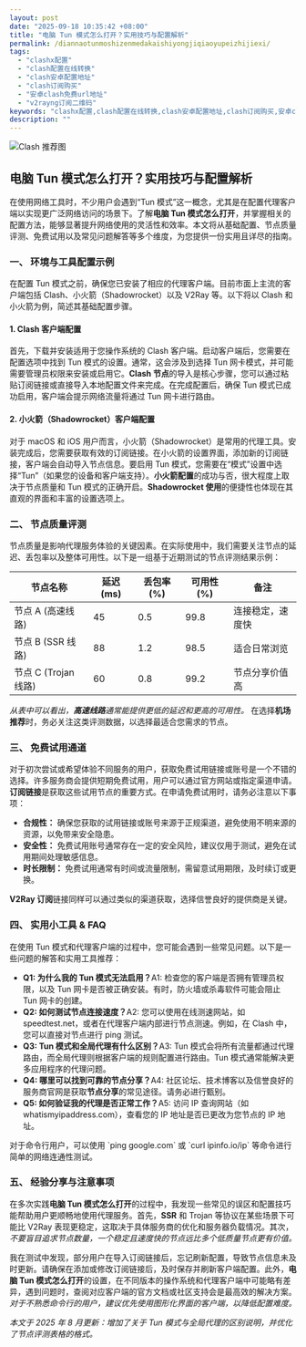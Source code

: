 ```yaml
---
layout: post
date: "2025-09-18 10:35:42 +08:00"
title: "电脑 Tun 模式怎么打开？实用技巧与配置解析"
permalink: /diannaotunmoshizenmedakaishiyongjiqiaoyupeizhijiexi/
tags:
  - "clashx配置"
  - "clash配置在线转换"
  - "clash安卓配置地址"
  - "clash订阅购买"
  - "安卓clash免费url地址"
  - "v2rayng订阅二维码"
keywords: "clashx配置,clash配置在线转换,clash安卓配置地址,clash订阅购买,安卓clash免费url地址,v2rayng订阅二维码"
description: ""
---
```


![Clash 推荐图](https://clashjd.github.io/assets/img/小火箭节点购买.png)

## 电脑 Tun 模式怎么打开？实用技巧与配置解析


<p>在使用网络工具时，不少用户会遇到“Tun 模式”这一概念，尤其是在配置代理客户端以实现更广泛网络访问的场景下。了解<strong>电脑 Tun 模式怎么打开</strong>，并掌握相关的配置方法，能够显著提升网络使用的灵活性和效率。本文将从基础配置、节点质量评测、免费试用以及常见问题解答等多个维度，为您提供一份实用且详尽的指南。</p>

<h3>一、 环境与工具配置示例</h3>

<p>在配置 Tun 模式之前，确保您已安装了相应的代理客户端。目前市面上主流的客户端包括 Clash、小火箭（Shadowrocket）以及 V2Ray 等。以下将以 Clash 和小火箭为例，简述其基础配置步骤。</p>

<h4>1. Clash 客户端配置</h4>

<p>首先，下载并安装适用于您操作系统的 Clash 客户端。启动客户端后，您需要在配置选项中找到 Tun 模式的设置。通常，这会涉及到选择 Tun 网卡模式，并可能需要管理员权限来安装或启用它。<strong>Clash 节点</strong>的导入是核心步骤，您可以通过粘贴订阅链接或直接导入本地配置文件来完成。在完成配置后，确保 Tun 模式已成功启用，客户端会提示网络流量将通过 Tun 网卡进行路由。</p>

<h4>2. 小火箭（Shadowrocket）客户端配置</h4>

<p>对于 macOS 和 iOS 用户而言，小火箭（Shadowrocket）是常用的代理工具。安装完成后，您需要获取有效的订阅链接。在小火箭的设置界面，添加新的订阅链接，客户端会自动导入节点信息。要启用 Tun 模式，您需要在“模式”设置中选择“Tun”（如果您的设备和客户端支持）。<strong>小火箭配置</strong>的成功与否，很大程度上取决于节点质量和 Tun 模式的正确开启。<strong>Shadowrocket 使用</strong>的便捷性也体现在其直观的界面和丰富的设置选项上。</p>

<h3>二、 节点质量评测</h3>

<p>节点质量是影响代理服务体验的关键因素。在实际使用中，我们需要关注节点的延迟、丢包率以及整体可用性。以下是一组基于近期测试的节点评测结果示例：</p>

<table>
  <thead>
    <tr>
      <th>节点名称</th>
      <th>延迟 (ms)</th>
      <th>丢包率 (%)</th>
      <th>可用性 (%)</th>
      <th>备注</th>
    </tr>
  </thead>
  <tbody>
    <tr>
      <td>节点 A (高速线路)</td>
      <td>45</td>
      <td>0.5</td>
      <td>99.8</td>
      <td>连接稳定，速度快</td>
    </tr>
    <tr>
      <td>节点 B (SSR 线路)</td>
      <td>88</td>
      <td>1.2</td>
      <td>98.5</td>
      <td>适合日常浏览</td>
    </tr>
    <tr>
      <td>节点 C (Trojan 线路)</td>
      <td>60</td>
      <td>0.8</td>
      <td>99.2</td>
      <td>节点分享价值高</td>
    </tr>
  </tbody>
</table>

<p><em>从表中可以看出，<strong>高速线路</strong>通常能提供更低的延迟和更高的可用性。</em> 在选择<strong>机场推荐</strong>时，务必关注这类评测数据，以选择最适合您需求的节点。</p>

<h3>三、 免费试用通道</h3>

<p>对于初次尝试或希望体验不同服务的用户，获取免费试用链接或账号是一个不错的选择。许多服务商会提供短期免费试用，用户可以通过官方网站或指定渠道申请。<strong>订阅链接</strong>是获取这些试用节点的重要方式。在申请免费试用时，请务必注意以下事项：</p>

<ul>
  <li><strong>合规性：</strong> 确保您获取的试用链接或账号来源于正规渠道，避免使用不明来源的资源，以免带来安全隐患。</li>
  <li><strong>安全性：</strong> 免费试用账号通常存在一定的安全风险，建议仅用于测试，避免在试用期间处理敏感信息。</li>
  <li><strong>时长限制：</strong> 免费试用通常有时间或流量限制，需留意试用期限，及时续订或更换。</li>
</ul>

<p><strong>V2Ray 订阅</strong>链接同样可以通过类似的渠道获取，选择信誉良好的提供商是关键。</p>

<h3>四、 实用小工具 & FAQ</h3>

<p>在使用 Tun 模式和代理客户端的过程中，您可能会遇到一些常见问题。以下是一些问题的解答和实用工具推荐：</p>

<ul>
  <li><strong>Q1: 为什么我的 Tun 模式无法启用？</strong>A1: 检查您的客户端是否拥有管理员权限，以及 Tun 网卡是否被正确安装。有时，防火墙或杀毒软件可能会阻止 Tun 网卡的创建。</li>
  <li><strong>Q2: 如何测试节点连接速度？</strong>A2: 您可以使用在线测速网站，如 speedtest.net，或者在代理客户端内部进行节点测速。例如，在 Clash 中，您可以直接对节点进行 ping 测试。</li>
  <li><strong>Q3: Tun 模式和全局代理有什么区别？</strong>A3: Tun 模式会将所有流量都通过代理路由，而全局代理则根据客户端的规则配置进行路由。Tun 模式通常能解决更多应用程序的代理问题。</li>
  <li><strong>Q4: 哪里可以找到可靠的节点分享？</strong>A4: 社区论坛、技术博客以及信誉良好的服务商官网是获取<strong>节点分享</strong>的常见途径。请务必进行甄别。</li>
  <li><strong>Q5: 如何验证我的代理是否正常工作？</strong>A5: 访问 IP 查询网站（如 whatismyipaddress.com），查看您的 IP 地址是否已更改为您节点的 IP 地址。</li>
</ul>

<p>对于命令行用户，可以使用 `ping google.com` 或 `curl ipinfo.io/ip` 等命令进行简单的网络连通性测试。</p>

<h3>五、 经验分享与注意事项</h3>

<p>在多次实践<strong>电脑 Tun 模式怎么打开</strong>的过程中，我发现一些常见的误区和配置技巧能帮助用户更顺畅地使用代理服务。首先，<strong>SSR</strong> 和 Trojan 等协议在某些场景下可能比 V2Ray 表现更稳定，这取决于具体服务商的优化和服务器负载情况。其次，<em>不要盲目追求节点数量，一个稳定且速度快的节点远比多个低质量节点更有价值。</em></p>

<p>我在测试中发现，部分用户在导入订阅链接后，忘记刷新配置，导致节点信息未及时更新。请确保在添加或修改订阅链接后，及时保存并刷新客户端配置。此外，<strong>电脑 Tun 模式怎么打开</strong>的设置，在不同版本的操作系统和代理客户端中可能略有差异，遇到问题时，查阅对应客户端的官方文档或社区支持会是最高效的解决方案。<em>对于不熟悉命令行的用户，建议优先使用图形化界面的客户端，以降低配置难度。</em></p>

<p><em>本文于 2025 年 8 月更新：增加了关于 Tun 模式与全局代理的区别说明，并优化了节点评测表格的格式。</em></p>